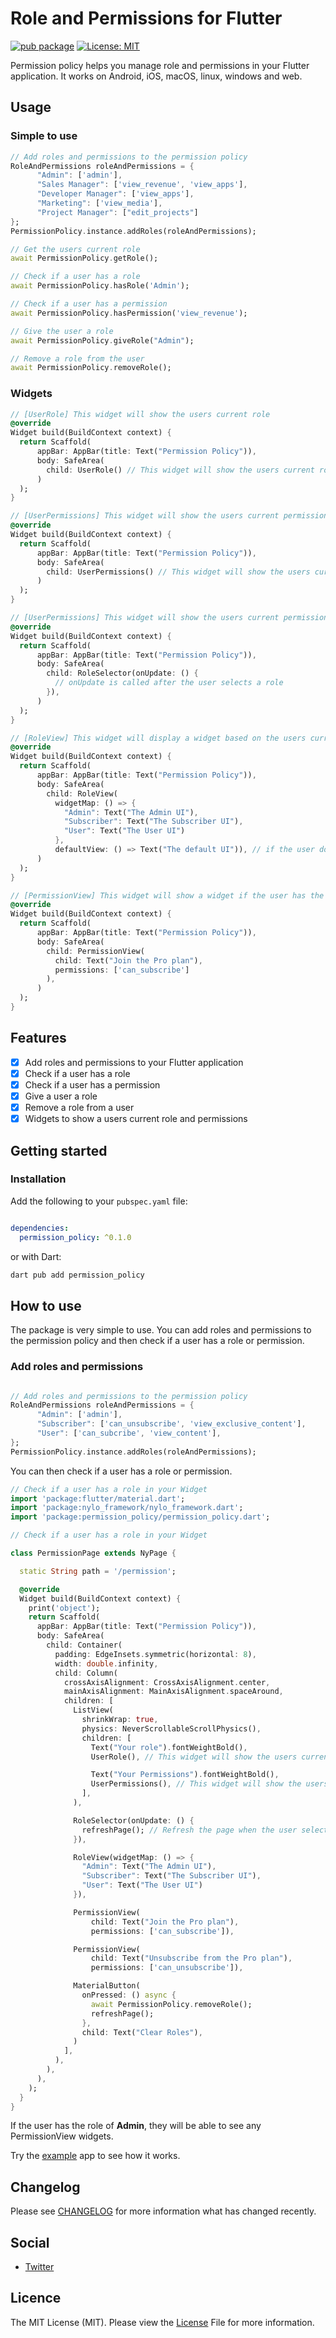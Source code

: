 # Role and Permissions for Flutter

[![pub package](https://img.shields.io/pub/v/permission_policy.svg)](https://pub.dartlang.org/packages/permission_policy)
[![License: MIT](https://img.shields.io/badge/license-MIT-purple.svg)](https://opensource.org/licenses/MIT)

Permission policy helps you manage role and permissions in your Flutter application.
It works on Android, iOS, macOS, linux, windows and web.

## Usage

### Simple to use

``` dart
// Add roles and permissions to the permission policy
RoleAndPermissions roleAndPermissions = {
      "Admin": ['admin'],
      "Sales Manager": ['view_revenue', 'view_apps'],
      "Developer Manager": ['view_apps'],
      "Marketing": ['view_media'],
      "Project Manager": ["edit_projects"]
};
PermissionPolicy.instance.addRoles(roleAndPermissions);
```

``` dart
// Get the users current role
await PermissionPolicy.getRole();
```

``` dart
// Check if a user has a role
await PermissionPolicy.hasRole('Admin');
```

``` dart
// Check if a user has a permission
await PermissionPolicy.hasPermission('view_revenue');
```

``` dart
// Give the user a role
await PermissionPolicy.giveRole("Admin");
```

``` dart
// Remove a role from the user
await PermissionPolicy.removeRole();
```

### Widgets

``` dart
// [UserRole] This widget will show the users current role
@override
Widget build(BuildContext context) {
  return Scaffold(
      appBar: AppBar(title: Text("Permission Policy")),
      body: SafeArea(
        child: UserRole() // This widget will show the users current role
      )
  );
}
```

``` dart
// [UserPermissions] This widget will show the users current permissions
@override
Widget build(BuildContext context) {
  return Scaffold(
      appBar: AppBar(title: Text("Permission Policy")),
      body: SafeArea(
        child: UserPermissions() // This widget will show the users current permissions
      )
  );
}
```

``` dart
// [UserPermissions] This widget will show the users current permissions
@override
Widget build(BuildContext context) {
  return Scaffold(
      appBar: AppBar(title: Text("Permission Policy")),
      body: SafeArea(
        child: RoleSelector(onUpdate: () {
          // onUpdate is called after the user selects a role
        }),
      )
  );
}
```

``` dart
// [RoleView] This widget will display a widget based on the users current role
@override
Widget build(BuildContext context) {
  return Scaffold(
      appBar: AppBar(title: Text("Permission Policy")),
      body: SafeArea(
        child: RoleView(
          widgetMap: () => {
            "Admin": Text("The Admin UI"),
            "Subscriber": Text("The Subscriber UI"),
            "User": Text("The User UI")
          }, 
          defaultView: () => Text("The default UI")), // if the user does not have a role, the defaultView will be shown
      )
  );
}
```

``` dart
// [PermissionView] This widget will show a widget if the user has the correct permissions
@override
Widget build(BuildContext context) {
  return Scaffold(
      appBar: AppBar(title: Text("Permission Policy")),
      body: SafeArea(
        child: PermissionView(
          child: Text("Join the Pro plan"),
          permissions: ['can_subscribe']
        ),
      )
  );
}
```

## Features

- [x] Add roles and permissions to your Flutter application
- [x] Check if a user has a role
- [x] Check if a user has a permission
- [x] Give a user a role
- [x] Remove a role from a user
- [x] Widgets to show a users current role and permissions

## Getting started

### Installation

Add the following to your `pubspec.yaml` file:

``` yaml

dependencies:
  permission_policy: ^0.1.0

```

or with Dart:

``` bash
dart pub add permission_policy
```

## How to use

The package is very simple to use. You can add roles and permissions to the permission policy and then check if a user has a role or permission.

### Add roles and permissions

``` dart

// Add roles and permissions to the permission policy
RoleAndPermissions roleAndPermissions = {
      "Admin": ['admin'],
      "Subscriber": ['can_unsubscribe', 'view_exclusive_content'],
      "User": ['can_subcribe', 'view_content'],
};
PermissionPolicy.instance.addRoles(roleAndPermissions);

```

You can then check if a user has a role or permission.

``` dart
// Check if a user has a role in your Widget
import 'package:flutter/material.dart';
import 'package:nylo_framework/nylo_framework.dart';
import 'package:permission_policy/permission_policy.dart';

// Check if a user has a role in your Widget

class PermissionPage extends NyPage {

  static String path = '/permission';

  @override
  Widget build(BuildContext context) {
    print('object');
    return Scaffold(
      appBar: AppBar(title: Text("Permission Policy")),
      body: SafeArea(
        child: Container(
          padding: EdgeInsets.symmetric(horizontal: 8),
          width: double.infinity,
          child: Column(
            crossAxisAlignment: CrossAxisAlignment.center,
            mainAxisAlignment: MainAxisAlignment.spaceAround,
            children: [
              ListView(
                shrinkWrap: true,
                physics: NeverScrollableScrollPhysics(),
                children: [
                  Text("Your role").fontWeightBold(),
                  UserRole(), // This widget will show the users current role

                  Text("Your Permissions").fontWeightBold(),
                  UserPermissions(), // This widget will show the users current permissions
                ],
              ),

              RoleSelector(onUpdate: () {
                refreshPage(); // Refresh the page when the user selects a role
              }),

              RoleView(widgetMap: () => {
                "Admin": Text("The Admin UI"),
                "Subscriber": Text("The Subscriber UI"),
                "User": Text("The User UI")
              }),

              PermissionView(
                  child: Text("Join the Pro plan"),
                  permissions: ['can_subscribe']),

              PermissionView(
                  child: Text("Unsubscribe from the Pro plan"),
                  permissions: ['can_unsubscribe']),

              MaterialButton(
                onPressed: () async {
                  await PermissionPolicy.removeRole();
                  refreshPage();
                },
                child: Text("Clear Roles"),
              )
            ],
          ),
        ),
      ),
    );
  }
}
```

If the user has the role of **Admin**, they will be able to see any PermissionView widgets.

Try the [example](/example) app to see how it works.

## Changelog
Please see [CHANGELOG](https://github.com/nylo-core/permission-policy/blob/master/CHANGELOG.md) for more information what has changed recently.

## Social
* [Twitter](https://twitter.com/nylo_dev)

## Licence

The MIT License (MIT). Please view the [License](https://github.com/nylo-core/nylo/blob/5.x/LICENSE) File for more information.
